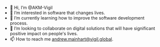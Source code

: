 - 👋 Hi, I’m @AKM-Vigil
- 👀 I’m interested in software that changes lives.
- 🌱 I’m currently learning how to improve the software development process.
- 💞️ I’m looking to collaborate on digital solutions that will have significant positive impact on people's lives.
- 📫 How to reach me andrew.mainhart@vigil.global.

<!---
AKM-Vigil/AKM-Vigil is a ✨ special ✨ repository because its `README.md` (this file) appears on your GitHub profile.
You can click the Preview link to take a look at your changes.
--->
